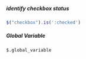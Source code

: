 ##### identify checkbox status

```javascript
$("checkbox").is(':checked')
```
##### Global Variable

```
$.global_variable
```
